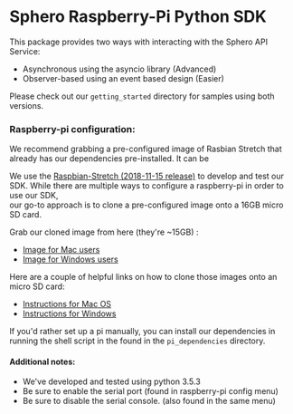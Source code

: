 # Sphero Raspberry-Pi Python SDK

This package provides two ways with interacting with the Sphero API Service:
- Asynchronous using the asyncio library (Advanced)
- Observer-based using an event based design (Easier)

Please check out our `getting_started` directory for samples using both versions.

### Raspberry-pi configuration:

We recommend grabbing a pre-configured image of Rasbian Stretch that already has our dependencies pre-installed.
It can be 

We use the [Raspbian-Stretch (2018-11-15 release)](https://downloads.raspberrypi.org/raspbian/images/raspbian-2018-11-15/) to develop and test our SDK. While there are multiple ways to configure a raspberry-pi in order to use our SDK,   
our go-to approach is to clone a pre-configured image onto a 16GB micro SD card.  

Grab our cloned image from here (they're ~15GB) :
- [Image for Mac users](https://drive.google.com/open?id=1NgTbpGDMIXSNoYihaXbX4I-_8LAW3BBv)
- [Image for Windows users](https://drive.google.com/open?id=1PdI8XN_EZpAd72o6kXaYYg41QK9FzD-K) 

Here are a couple of helpful links on how to clone those images onto an micro SD card:
- [Instructions for Mac OS](https://computers.tutsplus.com/articles/how-to-clone-raspberry-pi-sd-cards-using-the-command-line-in-os-x--mac-59911)
- [Instructions for Windows](https://computers.tutsplus.com/articles/how-to-clone-your-raspberry-pi-sd-cards-with-windows--mac-59294)

If you'd rather set up a pi manually, you can install our dependencies in running the shell script in the found in the `pi_dependencies` directory.

#### Additional notes:
- We've developed and tested using python 3.5.3
- Be sure to enable the serial port (found in raspberry-pi config menu)
- Be sure to disable the serial console. (also found in the same menu)